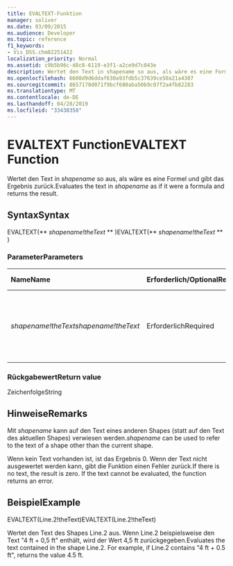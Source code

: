 ```yaml
---
title: EVALTEXT-Funktion
manager: soliver
ms.date: 03/09/2015
ms.audience: Developer
ms.topic: reference
f1_keywords:
- Vis_DSS.chm82251422
localization_priority: Normal
ms.assetid: c9b5b96c-d8c8-6119-e3f1-a2ce9d7c043e
description: Wertet den Text in shapename so aus, als wäre es eine Formel und gibt das Ergebnis zurück.
ms.openlocfilehash: 6600d9d6ddaf630a93fdb5c37639ce50a21a4307
ms.sourcegitcommit: 8657170d071f9bcf680aba50b9c07f2a4fb82283
ms.translationtype: MT
ms.contentlocale: de-DE
ms.lasthandoff: 04/28/2019
ms.locfileid: "33438358"
---
```

# <a name="evaltext-function"></a><span data-ttu-id="0a75f-103">EVALTEXT Function</span><span class="sxs-lookup"><span data-stu-id="0a75f-103">EVALTEXT Function</span></span>

<span data-ttu-id="0a75f-104">Wertet den Text in  _shapename_ so aus, als wäre es eine Formel und gibt das Ergebnis zurück.</span><span class="sxs-lookup"><span data-stu-id="0a75f-104">Evaluates the text in  _shapename_ as if it were a formula and returns the result.</span></span> 
  
## <a name="syntax"></a><span data-ttu-id="0a75f-105">Syntax</span><span class="sxs-lookup"><span data-stu-id="0a75f-105">Syntax</span></span>

<span data-ttu-id="0a75f-106">EVALTEXT(\*\* *shapename!theText* \*\* )</span><span class="sxs-lookup"><span data-stu-id="0a75f-106">EVALTEXT(\*\* *shapename!theText* \*\* )</span></span> 
  
### <a name="parameters"></a><span data-ttu-id="0a75f-107">Parameter</span><span class="sxs-lookup"><span data-stu-id="0a75f-107">Parameters</span></span>

|<span data-ttu-id="0a75f-108">**Name**</span><span class="sxs-lookup"><span data-stu-id="0a75f-108">**Name**</span></span>|<span data-ttu-id="0a75f-109">**Erforderlich/Optional**</span><span class="sxs-lookup"><span data-stu-id="0a75f-109">**Required/Optional**</span></span>|<span data-ttu-id="0a75f-110">**Datentyp**</span><span class="sxs-lookup"><span data-stu-id="0a75f-110">**Data Type**</span></span>|<span data-ttu-id="0a75f-111">**Beschreibung**</span><span class="sxs-lookup"><span data-stu-id="0a75f-111">**Description**</span></span>|
|:-----|:-----|:-----|:-----|
| <span data-ttu-id="0a75f-112">_shapename!theText_</span><span class="sxs-lookup"><span data-stu-id="0a75f-112">_shapename!theText_</span></span> <br/> |<span data-ttu-id="0a75f-113">Erforderlich</span><span class="sxs-lookup"><span data-stu-id="0a75f-113">Required</span></span>  <br/> |<span data-ttu-id="0a75f-114">**String**</span><span class="sxs-lookup"><span data-stu-id="0a75f-114">**String**</span></span> <br/> |<span data-ttu-id="0a75f-115">Eine Zelle, die bei Änderungen an der Textgestaltung des zugeordneten Shapes ausgelöst wird.</span><span class="sxs-lookup"><span data-stu-id="0a75f-115">A cell that is triggered when the associated shape's text composition changes.</span></span>  <br/> |
   
### <a name="return-value"></a><span data-ttu-id="0a75f-116">Rückgabewert</span><span class="sxs-lookup"><span data-stu-id="0a75f-116">Return value</span></span>

<span data-ttu-id="0a75f-117">Zeichenfolge</span><span class="sxs-lookup"><span data-stu-id="0a75f-117">String</span></span>
  
## <a name="remarks"></a><span data-ttu-id="0a75f-118">Hinweise</span><span class="sxs-lookup"><span data-stu-id="0a75f-118">Remarks</span></span>

 <span data-ttu-id="0a75f-119">Mit _shapename_ kann auf den Text eines anderen Shapes (statt auf den Text des aktuellen Shapes) verwiesen werden.</span><span class="sxs-lookup"><span data-stu-id="0a75f-119">_shapename_ can be used to refer to the text of a shape other than the current shape.</span></span> 
  
<span data-ttu-id="0a75f-p101">Wenn kein Text vorhanden ist, ist das Ergebnis 0. Wenn der Text nicht ausgewertet werden kann, gibt die Funktion einen Fehler zurück.</span><span class="sxs-lookup"><span data-stu-id="0a75f-p101">If there is no text, the result is zero. If the text cannot be evaluated, the function returns an error.</span></span>
  
## <a name="example"></a><span data-ttu-id="0a75f-122">Beispiel</span><span class="sxs-lookup"><span data-stu-id="0a75f-122">Example</span></span>

<span data-ttu-id="0a75f-123">EVALTEXT(Line.2!theText)</span><span class="sxs-lookup"><span data-stu-id="0a75f-123">EVALTEXT(Line.2!theText)</span></span> 
  
<span data-ttu-id="0a75f-p102">Wertet den Text des Shapes Line.2 aus. Wenn Line.2 beispielsweise den Text "4 ft + 0,5 ft" enthält, wird der Wert 4,5 ft zurückgegeben.</span><span class="sxs-lookup"><span data-stu-id="0a75f-p102">Evaluates the text contained in the shape Line.2. For example, if Line.2 contains "4 ft + 0.5 ft", returns the value 4.5 ft.</span></span> 
  

